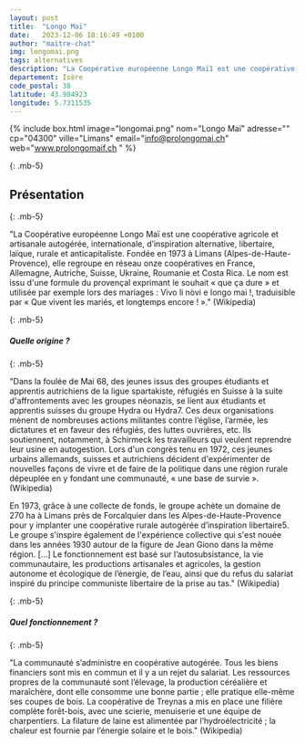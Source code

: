 ```yaml
---
layout: post
title:  "Longo Maï"
date:   2023-12-06 18:16:49 +0100
author: "maitre-chat"
img: longomai.png
tags: alternatives
description: "La Coopérative européenne Longo Maï1 est une coopérative agricole et artisanale autogérée, internationale, d’inspiration alternative, libertaire, laïque, rurale et anticapitaliste. Fondée en 1973 à Limans (Alpes-de-Haute-Provence), elle regroupe en réseau onze coopératives en France, Allemagne, Autriche, Suisse, Ukraine, Roumanie et Costa Rica."
departement: Isère
code_postal: 38
latitude: 43.984923
longitude: 5.7311535
---
```


{% include box.html image="longomai.png" nom="Longo Maï" adresse="" cp="04300" ville="Limans" email="info@prolongomai.ch" web="www.prolongomaif.ch
" %}

{: .mb-5}

## Présentation

{: .mb-5}

"La Coopérative européenne Longo Maï est une coopérative agricole et artisanale autogérée, internationale, d’inspiration alternative, libertaire, laïque, rurale et anticapitaliste. Fondée en 1973 à Limans (Alpes-de-Haute-Provence), elle regroupe en réseau onze coopératives en France, Allemagne, Autriche, Suisse, Ukraine, Roumanie et Costa Rica. Le nom est issu d'une formule du provençal exprimant le souhait « que ça dure » et utilisée par exemple lors des mariages : Vivo li nòvi e longo mai !, traduisible par « Que vivent les mariés, et longtemps encore ! »." (Wikipedia)

{: .mb-5}


##### Quelle origine ? 

{: .mb-5}

"Dans la foulée de Mai 68, des jeunes issus des groupes étudiants et apprentis autrichiens de la ligue spartakiste, réfugiés en Suisse à la suite d'affrontements avec les groupes néonazis, se lient aux étudiants et apprentis suisses du groupe Hydra ou Hydra7. Ces deux organisations mènent de nombreuses actions militantes contre l’église, l’armée, les dictatures et en faveur des réfugiés, des luttes ouvrières, etc. Ils soutiennent, notamment, à Schirmeck les travailleurs qui veulent reprendre leur usine en autogestion. Lors d'un congrès tenu en 1972, ces jeunes urbains allemands, suisses et autrichiens décident d'expérimenter de nouvelles façons de vivre et de faire de la politique dans une région rurale dépeuplée en y fondant une communauté, « une base de survie ».(Wikipedia)

En 1973, grâce à une collecte de fonds, le groupe achète un domaine de 270 ha à Limans près de Forcalquier dans les Alpes-de-Haute-Provence pour y implanter une coopérative rurale autogérée d’inspiration libertaire5. Le groupe s'inspire également de l'expérience collective qui s'est nouée dans les années 1930 autour de la figure de Jean Giono dans la même région. [...] Le fonctionnement est basé sur l’autosubsistance, la vie communautaire, les productions artisanales et agricoles, la gestion autonome et écologique de l’énergie, de l’eau, ainsi que du refus du salariat inspiré du principe communiste libertaire de la prise au tas." (Wikipedia)

{: .mb-5}

##### Quel fonctionnement ?

{: .mb-5}

"La communauté s’administre en coopérative autogérée. Tous les biens financiers sont mis en commun et il y a un rejet du salariat. Les ressources propres de la communauté sont l’élevage, la production céréalière et maraîchère, dont elle consomme une bonne partie ; elle pratique elle-même ses coupes de bois. La coopérative de Treynas a mis en place une filière complète forêt-bois, avec une scierie, menuiserie et une équipe de charpentiers. La filature de laine est alimentée par l’hydroélectricité ; la chaleur est fournie par l’énergie solaire et le bois." (Wikipedia)